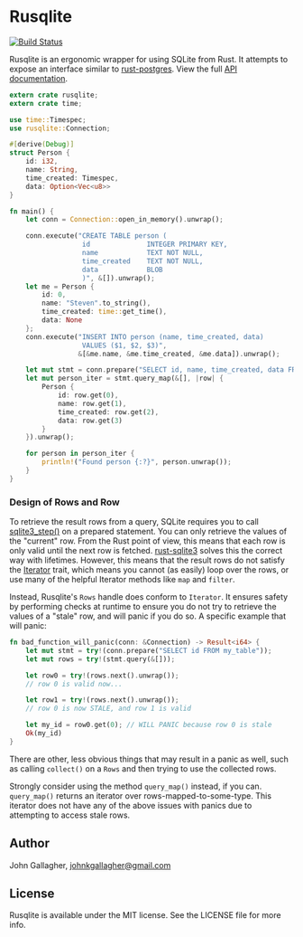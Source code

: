 # Rusqlite

[![Build Status](https://api.travis-ci.org/jgallagher/rusqlite.svg?branch=master)](https://travis-ci.org/jgallagher/rusqlite)

Rusqlite is an ergonomic wrapper for using SQLite from Rust. It attempts to expose
an interface similar to [rust-postgres](https://github.com/sfackler/rust-postgres). View the full
[API documentation](http://jgallagher.github.io/rusqlite/rusqlite/index.html).

```rust
extern crate rusqlite;
extern crate time;

use time::Timespec;
use rusqlite::Connection;

#[derive(Debug)]
struct Person {
    id: i32,
    name: String,
    time_created: Timespec,
    data: Option<Vec<u8>>
}

fn main() {
    let conn = Connection::open_in_memory().unwrap();

    conn.execute("CREATE TABLE person (
                  id              INTEGER PRIMARY KEY,
                  name            TEXT NOT NULL,
                  time_created    TEXT NOT NULL,
                  data            BLOB
                  )", &[]).unwrap();
    let me = Person {
        id: 0,
        name: "Steven".to_string(),
        time_created: time::get_time(),
        data: None
    };
    conn.execute("INSERT INTO person (name, time_created, data)
                  VALUES ($1, $2, $3)",
                 &[&me.name, &me.time_created, &me.data]).unwrap();

    let mut stmt = conn.prepare("SELECT id, name, time_created, data FROM person").unwrap();
    let mut person_iter = stmt.query_map(&[], |row| {
        Person {
            id: row.get(0),
            name: row.get(1),
            time_created: row.get(2),
            data: row.get(3)
        }
    }).unwrap();

    for person in person_iter {
        println!("Found person {:?}", person.unwrap());
    }
}
```

### Design of Rows and Row

To retrieve the result rows from a query, SQLite requires you to call
[sqlite3_step()](https://www.sqlite.org/c3ref/step.html) on a prepared statement. You can only
retrieve the values of the "current" row. From the Rust point of view, this means that each row
is only valid until the next row is fetched.  [rust-sqlite3](https://github.com/dckc/rust-sqlite3)
solves this the correct way with lifetimes.  However, this means that the result rows do not
satisfy the [Iterator](http://doc.rust-lang.org/std/iter/trait.Iterator.html) trait, which means
you cannot (as easily) loop over the rows, or use many of the helpful Iterator methods like `map`
and `filter`.

Instead, Rusqlite's `Rows` handle does conform to `Iterator`. It ensures safety by
performing checks at runtime to ensure you do not try to retrieve the values of a "stale" row, and
will panic if you do so. A specific example that will panic:

```rust
fn bad_function_will_panic(conn: &Connection) -> Result<i64> {
    let mut stmt = try!(conn.prepare("SELECT id FROM my_table"));
    let mut rows = try!(stmt.query(&[]));

    let row0 = try!(rows.next().unwrap());
    // row 0 is valid now...

    let row1 = try!(rows.next().unwrap());
    // row 0 is now STALE, and row 1 is valid

    let my_id = row0.get(0); // WILL PANIC because row 0 is stale
    Ok(my_id)
}
```

There are other, less obvious things that may result in a panic as well, such as calling
`collect()` on a `Rows` and then trying to use the collected rows.

Strongly consider using the method `query_map()` instead, if you can.
`query_map()` returns an iterator over rows-mapped-to-some-type. This
iterator does not have any of the above issues with panics due to attempting to
access stale rows.

## Author

John Gallagher, johnkgallagher@gmail.com

## License

Rusqlite is available under the MIT license. See the LICENSE file for more info.
